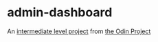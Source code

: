 # admin-dashboard

An [intermediate level project](https://www.theodinproject.com/lessons/node-path-intermediate-html-and-css-admin-dashboard) from [the Odin Project](https://www.theodinproject.com/)
